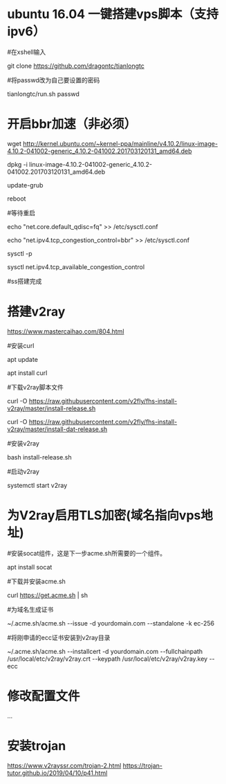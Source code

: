# ubuntu 16.04 一键搭建vps脚本（支持ipv6）

#在xshell输入

git clone https://github.com/dragontc/tianlongtc 

#将passwd改为自己要设置的密码

tianlongtc/run.sh passwd



# 开启bbr加速（非必须）

wget http://kernel.ubuntu.com/~kernel-ppa/mainline/v4.10.2/linux-image-4.10.2-041002-generic_4.10.2-041002.201703120131_amd64.deb

dpkg -i linux-image-4.10.2-041002-generic_4.10.2-041002.201703120131_amd64.deb

update-grub

reboot

#等待重启

echo "net.core.default_qdisc=fq" >> /etc/sysctl.conf

echo "net.ipv4.tcp_congestion_control=bbr" >> /etc/sysctl.conf

sysctl -p

sysctl net.ipv4.tcp_available_congestion_control

#ss搭建完成

# 搭建v2ray

https://www.mastercaihao.com/804.html

#安装curl

apt update

apt install curl

#下载v2ray脚本文件

curl -O https://raw.githubusercontent.com/v2fly/fhs-install-v2ray/master/install-release.sh

curl -O https://raw.githubusercontent.com/v2fly/fhs-install-v2ray/master/install-dat-release.sh

#安装v2ray

bash install-release.sh

#启动v2ray

systemctl start v2ray

# 为V2ray启用TLS加密(域名指向vps地址)

#安装socat组件，这是下一步acme.sh所需要的一个组件。

apt install socat

#下载并安装acme.sh

curl  https://get.acme.sh | sh

#为域名生成证书

~/.acme.sh/acme.sh --issue -d yourdomain.com --standalone -k ec-256

#将刚申请的ecc证书安装到v2ray目录

~/.acme.sh/acme.sh --installcert -d yourdomain.com --fullchainpath /usr/local/etc/v2ray/v2ray.crt --keypath /usr/local/etc/v2ray/v2ray.key --ecc

# 修改配置文件

...

# 安装trojan

https://www.v2rayssr.com/trojan-2.html
https://trojan-tutor.github.io/2019/04/10/p41.html
